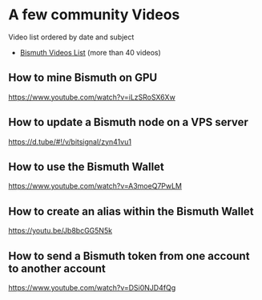 # A few community Videos

Video list ordered by date and subject
- [Bismuth Videos List](https://github.com/bismuthfoundation/Awesome-Bismuth/blob/master/Videos.md) (more than 40 videos)

## How to mine Bismuth on GPU

https://www.youtube.com/watch?v=iLzSRoSX6Xw


## How to update a Bismuth node on a VPS server

https://d.tube/#!/v/bitsignal/zyn41vu1

## How to use the Bismuth Wallet

https://www.youtube.com/watch?v=A3moeQ7PwLM

## How to create an alias within the Bismuth Wallet

https://youtu.be/Jb8bcGG5N5k

## How to send a Bismuth token from one account to another account

https://www.youtube.com/watch?v=DSi0NJD4fQg
